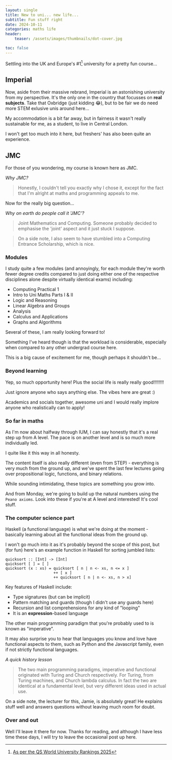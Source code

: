 ```yaml
---
layout: single
title: New to uni... new life...
subtitle: Fun stuff right
date: 2024-10-11
categories: maths life
header:
    teaser: /assets/images/thumbnails/dot-cover.jpg

toc: false
---
```


Settling into the UK and Europe's \#1[^1] university for a pretty fun course...

## Imperial
Now, aside from their massive rebrand, Imperial is an astonishing university from my perspective. It's the only one in the country that focusses on **real subjects**. Take that Oxbridge (just kidding 😂), but to be fair we do need more STEM exlusive unis around here... 

My accommodation is a bit far away, but in fairness it wasn't really sustainable for me, as a student, to live in Central London.

I won't get too much into it here, but freshers' has also been quite an experience.

## JMC
For those of you wondering, my course is known here as JMC.

*Why JMC?*

> Honestly, I couldn't tell you exactly why I chose it, except for the fact that I'm alright at maths and programming appeals to me.

Now for the really big question...

*Why on earth do people call it 'JMC'?*

> Joint Mathematics and Computing. Someone probably decided to emphasise the 'joint' aspect and it just stuck I suppose.

> On a side note, I also seem to have stumbled into a Computing Entrance Scholarship, which is nice.

### Modules
I study quite a few modules (and annoyingly, for each module they're worth fewer degree credits compared to just doing either one of the respective disciplines alone despite virtually identical exams) including:
- Computing Practical 1
- Intro to Uni Maths Parts I & II
- Logic and Reasoning
- Linear Algebra and Groups
- Analysis
- Calculus and Applications
- Graphs and Algorithms

Several of these, I am really looking forward to!

Something I've heard though is that the workload is considerable, especially when compared to any other undergrad course here.

This is a big cause of excitement for me, though perhaps it shouldn't be...

### Beyond learning
Yep, so much opportunity here! Plus the social life is really really good!!!!!!!!

Just ignore anyone who says anything else. The vibes here are great :)

Academics and socials together, awesome uni and I would really implore anyone who realistically can to apply!

### So far in maths
As I'm now about halfway through IUM, I can say honestly that it's a real step up from A level. The pace is on another level and is so much more individually led.

I quite like it this way in all honesty.

The content itself is also really different (even from STEP) - everything is very much from the ground up, and we've spent the last few lectures going over propositional logic, functions, and binary relations.

While sounding intimidating, these topics are something you grow into.

And from Monday, we're going to build up the natural numbers using the `Peano axioms`. Look into these if you're at A level and interested! It's cool stuff.

### The computer science part
Haskell (a functional language) is what we're doing at the moment - basically learning about all the functional ideas from the ground up.

I won't go much into it as it's probably beyond the scope of this post, but (for fun) here's an example function in Haskell for sorting jumbled lists:
```
quicksort :: [Int] -> [Int]
quicksort [ ] = [ ]
quicksort (x : xs) = quicksort [ n | n <- xs, n <= x ]
                     ++ [ x ]
                     ++ quicksort [ n | n <- xs, n > x]
```
Key features of Haskell include:
- Type signatures (but can be implicit)
- Pattern matching and guards (though I didn't use any guards here)
- Recursion and list comprehensions for any kind of "looping"
- It is an **expression**-based language

The other main programming paradigm that you're probably used to is known as "imperative".

It may also surprise you to hear that languages you know and love have functional aspects to them, such as Python and the Javascript family, even if not strictly functional languages.

*A quick history lesson*
> The two main programming paradigms, imperative and functional originated with Turing and Church respectively. For Turing, from Turing machines, and Church lambda calculus. In fact the two are identical at a fundamental level, but very different ideas used in actual use.

On a side note, the lecturer for this, Jamie, is absolutely great! He explains stuff well and answers questions without leaving much room for doubt. 

### Over and out
Well I'll leave it there for now. Thanks for reading, and although I have less time these days, I will try to leave the occasional post up here.

[^1]: [As per the QS World University Rankings 2025](https://www.topuniversities.com/world-university-rankings)